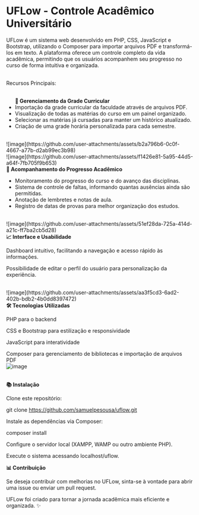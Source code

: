 <h1>UFLow - Controle Acadêmico Universitário</h1>

<p>UFLow é um sistema web desenvolvido em PHP, CSS, JavaScript e Bootstrap, utilizando o Composer para importar arquivos PDF e transformá-los em texto. A plataforma oferece um controle completo da vida acadêmica, permitindo que os usuários acompanhem seu progresso no curso de forma intuitiva e organizada.</p>
<br/>
Recursos Principais:
<br/>
<ul>
<br/>
<b>🌟 Gerenciamento da Grade Curricular</b>

<li>Importação da grade curricular da faculdade através de arquivos PDF.</li>

<li>Visualização de todas as matérias do curso em um painel organizado.</li>

<li>Selecionar as matérias já cursadas para manter um histórico atualizado.</li>

<li>Criação de uma grade horária personalizada para cada semestre.</li>

</ul><br/>
![image](https://github.com/user-attachments/assets/b2a796b6-0c0f-4667-a77b-d2ab99ec3b98)


<br/>
![image](https://github.com/user-attachments/assets/f1426e81-5a95-44d5-a64f-7fb705f9b653)

<br/>
<b>🔢 Acompanhamento do Progresso Acadêmico</b>
<ul>
  
<li>Monitoramento do progresso do curso e do avanço das disciplinas.</li>

<li>Sistema de controle de faltas, informando quantas ausências ainda são permitidas.</li>

<li>Anotação de lembretes e notas de aula.</li>

<li>Registro de datas de provas para melhor organização dos estudos.</li>

</ul><br/>
![image](https://github.com/user-attachments/assets/51ef28da-725a-414d-a21c-ff7ba2cb5d28)

<br/>
<b>📈 Interface e Usabilidade</b>
<br/>
<p>Dashboard intuitivo, facilitando a navegação e acesso rápido às informações.</p>

<p>Possibilidade de editar o perfil do usuário para personalização da experiência.</p><br/>
![image](https://github.com/user-attachments/assets/aa3f5cd3-6ad2-402b-bdb2-4b0dd8397472)

<br/>
<b>🛠️ Tecnologias Utilizadas</b><br/>

PHP para o backend<br/>

CSS e Bootstrap para estilização e responsividade<br/>

JavaScript para interatividade<br/>

Composer para gerenciamento de bibliotecas e importação de arquivos PDF<br/>
![image](https://github.com/user-attachments/assets/01498e58-bffd-4405-954f-526d79edb55b)


<br/>
<b>📚 Instalação</b><br/>

Clone este repositório:<br/>

git clone https://github.com/samuelpesousa/uflow.git <br/>

Instale as dependências via Composer:<br/>

composer install<br/>

Configure o servidor local (XAMPP, WAMP ou outro ambiente PHP).<br/>

Execute o sistema acessando localhost/uflow.<br/>


<b>📊 Contribuição</b>

<p>Se deseja contribuir com melhorias no UFLow, sinta-se à vontade para abrir uma issue ou enviar um pull request.</p>

<p>UFLow foi criado para tornar a jornada acadêmica mais eficiente e organizada. ✨</p>


